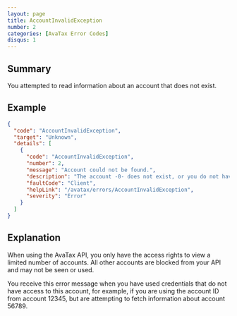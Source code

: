 ```yaml
---
layout: page
title: AccountInvalidException
number: 2
categories: [AvaTax Error Codes]
disqus: 1
---
```


## Summary

You attempted to read information about an account that does not exist.

## Example

```json
{
  "code": "AccountInvalidException",
  "target": "Unknown",
  "details": [
    {
      "code": "AccountInvalidException",
      "number": 2,
      "message": "Account could not be found.",
      "description": "The account -0- does not exist, or you do not have the rights to view it.",
      "faultCode": "Client",
      "helpLink": "/avatax/errors/AccountInvalidException",
      "severity": "Error"
    }
  ]
}
```

## Explanation

When using the AvaTax API, you only have the access rights to view a limited number of accounts.  All other accounts are blocked from your API and may not be seen or used.

You receive this error message when you have used credentials that do not have access to this account, for example, if you are using the account ID from account 12345, but are attempting to fetch information about account 56789.

